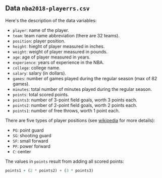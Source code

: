 
## Data `nba2018-playerrs.csv`

Here's the description of the data variables:

- `player`: name of the player.
- `team`: team name abbreviation (there are 32 teams).
- `position`: player position.
- `height`: hieght of player measured in inches.
- `weight`: weight of player measured in pounds.
- `age`: age of player measured in years.
- `experience`: years of experience in the NBA.
- `college`: college name.
- `salary`: salary (in dollars).
- `games`: number of games played during the regular season (max of 82 games).
- `minutes`: total number of minutes played during the regular season.
- `points`: total scored points.
- `points3`: number of 3-point field goals, worth 3 points each.
- `points2`: number of 2-point field goals, worth 2 points each.
- `points1`: number of free throws, worth 1 point each.


There are five types of player positions (see [wikipedia](https://en.wikipedia.org/wiki/Basketball_positions) for more details):

+ `PG`: point guard
+ `SG`: shooting guard
+ `SF`: small forward
+ `PF`: power forward
+ `C`: center

The values in `points` result from adding all scored points:

```r
points1 + (2 * points2) + (3 * points3)
```
